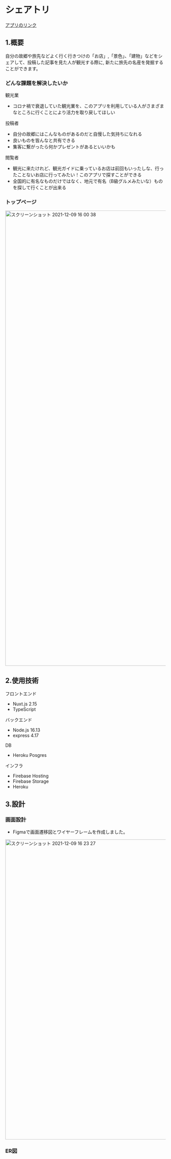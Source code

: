 

# シェアトリ

[アプリのリンク](https://purafuru.web.app/)

## 1.概要
自分の故郷や旅先などよく行く行きつけの「お店」,「景色」、「建物」などをシェアして、投稿した記事を見た人が観光する際に,
新たに旅先の名産を発掘することができます。

### どんな課題を解決したいか


観光業
- コロナ禍で衰退していた観光業を、このアプリを利用している人がさまざまなところに行くことにより活力を取り戻してほしい

投稿者
- 自分の故郷にはこんなものがあるのだと自慢した気持ちになれる
- 良いものを皆んなと共有できる
- 集客に繋がったら何かプレゼントがあるといいかも

閲覧者
- 観光に来たけれど、観光ガイドに乗っているお店は前回もいったしな、行ったことないお店に行ってみたい！このアプリで探すことができる
- 全国的に有名なものだけではなく、地元で有名（B級グルメみたいな）ものを探して行くことが出来る

### トップページ
<img width="1429" alt="スクリーンショット 2021-12-09 16 00 38" src="https://user-images.githubusercontent.com/88644715/145349515-4ad1d6b8-5dae-4db9-9a75-bcb43b9ba411.png">

## 2.使用技術
フロントエンド
* Nuxt.js 2.15
* TypeScript

バックエンド
* Node.js 16.13
* express 4.17
 
DB
* Heroku Posgres

インフラ
* Firebase Hosting
* Firebase Storage
* Heroku

## 3.設計
### 画面設計
* Figmaで画面遷移図とワイヤーフレームを作成しました。
<img width="942" alt="スクリーンショット 2021-12-09 16 23 27" src="https://user-images.githubusercontent.com/88644715/145352100-d828f323-f174-4a7a-959b-cba884230773.png">

### ER図










